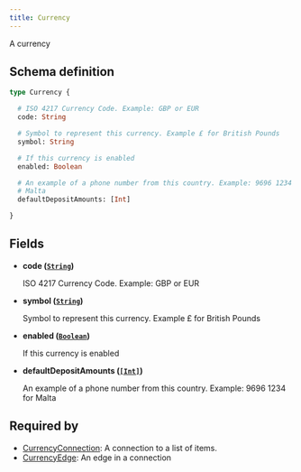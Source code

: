 ```yaml
---
title: Currency
---
```


A currency

## Schema definition
```graphql
type Currency {

  # ISO 4217 Currency Code. Example: GBP or EUR
  code: String

  # Symbol to represent this currency. Example £ for British Pounds
  symbol: String

  # If this currency is enabled
  enabled: Boolean

  # An example of a phone number from this country. Example: 9696 1234 for
  # Malta
  defaultDepositAmounts: [Int]

}
```

## Fields

* **code ([`String`](graphql/schema/string.md))**

  ISO 4217 Currency Code. Example: GBP or EUR

* **symbol ([`String`](graphql/schema/string.md))**

  Symbol to represent this currency. Example £ for British Pounds

* **enabled ([`Boolean`](graphql/schema/boolean.md))**

  If this currency is enabled

* **defaultDepositAmounts ([`[Int]`](graphql/schema/int.md))**

  An example of a phone number from this country. Example: 9696 1234 for Malta


## Required by
* [CurrencyConnection](graphql/schema/currencyconnection.md): A connection to a list of items.
* [CurrencyEdge](graphql/schema/currencyedge.md): An edge in a connection
